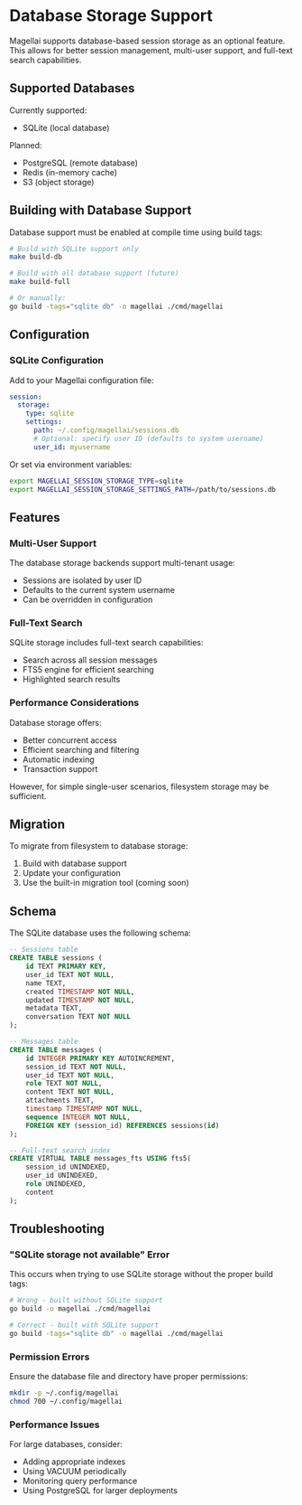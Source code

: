# Database Storage Support

Magellai supports database-based session storage as an optional feature. This allows for better session management, multi-user support, and full-text search capabilities.

## Supported Databases

Currently supported:
- SQLite (local database)

Planned:
- PostgreSQL (remote database)
- Redis (in-memory cache)
- S3 (object storage)

## Building with Database Support

Database support must be enabled at compile time using build tags:

```bash
# Build with SQLite support only
make build-db

# Build with all database support (future)
make build-full

# Or manually:
go build -tags="sqlite db" -o magellai ./cmd/magellai
```

## Configuration

### SQLite Configuration

Add to your Magellai configuration file:

```yaml
session:
  storage:
    type: sqlite
    settings:
      path: ~/.config/magellai/sessions.db
      # Optional: specify user ID (defaults to system username)
      user_id: myusername
```

Or set via environment variables:

```bash
export MAGELLAI_SESSION_STORAGE_TYPE=sqlite
export MAGELLAI_SESSION_STORAGE_SETTINGS_PATH=/path/to/sessions.db
```

## Features

### Multi-User Support

The database storage backends support multi-tenant usage:
- Sessions are isolated by user ID
- Defaults to the current system username
- Can be overridden in configuration

### Full-Text Search

SQLite storage includes full-text search capabilities:
- Search across all session messages
- FTS5 engine for efficient searching
- Highlighted search results

### Performance Considerations

Database storage offers:
- Better concurrent access
- Efficient searching and filtering
- Automatic indexing
- Transaction support

However, for simple single-user scenarios, filesystem storage may be sufficient.

## Migration

To migrate from filesystem to database storage:

1. Build with database support
2. Update your configuration
3. Use the built-in migration tool (coming soon)

## Schema

The SQLite database uses the following schema:

```sql
-- Sessions table
CREATE TABLE sessions (
    id TEXT PRIMARY KEY,
    user_id TEXT NOT NULL,
    name TEXT,
    created TIMESTAMP NOT NULL,
    updated TIMESTAMP NOT NULL,
    metadata TEXT,
    conversation TEXT NOT NULL
);

-- Messages table  
CREATE TABLE messages (
    id INTEGER PRIMARY KEY AUTOINCREMENT,
    session_id TEXT NOT NULL,
    user_id TEXT NOT NULL,
    role TEXT NOT NULL,
    content TEXT NOT NULL,
    attachments TEXT,
    timestamp TIMESTAMP NOT NULL,
    sequence INTEGER NOT NULL,
    FOREIGN KEY (session_id) REFERENCES sessions(id)
);

-- Full-text search index
CREATE VIRTUAL TABLE messages_fts USING fts5(
    session_id UNINDEXED,
    user_id UNINDEXED,
    role UNINDEXED,
    content
);
```

## Troubleshooting

### "SQLite storage not available" Error

This occurs when trying to use SQLite storage without the proper build tags:

```bash
# Wrong - built without SQLite support
go build -o magellai ./cmd/magellai

# Correct - built with SQLite support  
go build -tags="sqlite db" -o magellai ./cmd/magellai
```

### Permission Errors

Ensure the database file and directory have proper permissions:

```bash
mkdir -p ~/.config/magellai
chmod 700 ~/.config/magellai
```

### Performance Issues

For large databases, consider:
- Adding appropriate indexes
- Using VACUUM periodically
- Monitoring query performance
- Using PostgreSQL for larger deployments